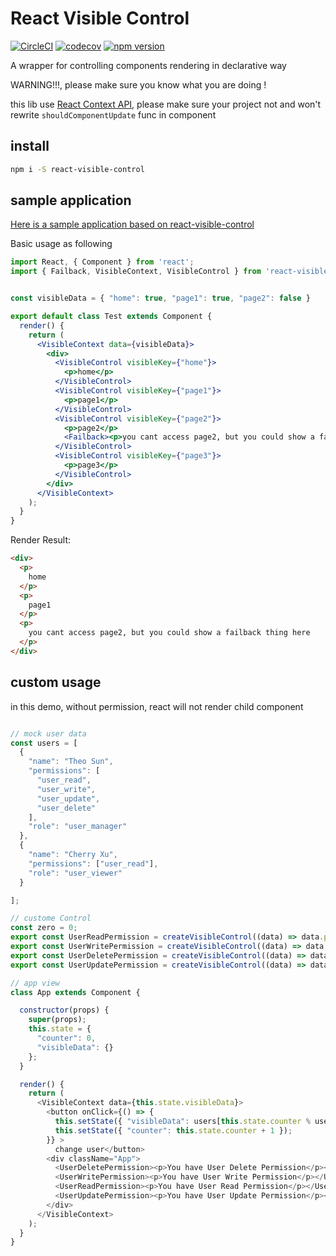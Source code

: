 # React Visible Control

[![CircleCI](https://circleci.com/gh/Soontao/react-visible-control.svg?style=shield)](https://circleci.com/gh/Soontao/react-visible-control) [![codecov](https://codecov.io/gh/Soontao/react-visible-control/branch/master/graph/badge.svg)](https://codecov.io/gh/Soontao/react-visible-control) [![npm version](https://badge.fury.io/js/react-visible-control.svg)](https://badge.fury.io/js/react-visible-control)

A wrapper for controlling components rendering in declarative way

WARNING!!!, please make sure you know what you are doing !

this lib use [React Context API](https://doc.react-china.org/docs/context.html), please make sure your project not and won't rewrite `shouldComponentUpdate` func in component

## install

```bash
npm i -S react-visible-control
```

## sample application

[Here is a sample application based on react-visible-control](https://github.com/Soontao/react-visible-control-sample)

Basic usage as following

```jsx
import React, { Component } from 'react';
import { Failback, VisibleContext, VisibleControl } from 'react-visible-control';


const visibleData = { "home": true, "page1": true, "page2": false }

export default class Test extends Component {
  render() {
    return (
      <VisibleContext data={visibleData}>
        <div>
          <VisibleControl visibleKey={"home"}>
            <p>home</p>
          </VisibleControl>
          <VisibleControl visibleKey={"page1"}>
            <p>page1</p>
          </VisibleControl>
          <VisibleControl visibleKey={"page2"}>
            <p>page2</p>
            <Failback><p>you cant access page2, but you could show a failback thing here</p></Failback>
          </VisibleControl>
          <VisibleControl visibleKey={"page3"}>
            <p>page3</p>
          </VisibleControl>
        </div>
      </VisibleContext>
    );
  }
}
```

Render Result: 

```html
<div>
  <p>
    home
  </p>
  <p>
    page1
  </p>
  <p>
    you cant access page2, but you could show a failback thing here
  </p>
</div>
```

## custom usage

in this demo, without permission, react will not render child component

```javascript

// mock user data
const users = [
  {
    "name": "Theo Sun",
    "permissions": [
      "user_read",
      "user_write",
      "user_update",
      "user_delete"
    ],
    "role": "user_manager"
  },
  {
    "name": "Cherry Xu",
    "permissions": ["user_read"],
    "role": "user_viewer"
  }

];

// custome Control
const zero = 0;
export const UserReadPermission = createVisibleControl((data) => data.permissions && data.permissions.indexOf("user_read") >= zero);
export const UserWritePermission = createVisibleControl((data) => data.permissions && data.permissions.indexOf("user_write") >= zero);
export const UserDeletePermission = createVisibleControl((data) => data.permissions && data.permissions.indexOf("user_delete") >= zero);
export const UserUpdatePermission = createVisibleControl((data) => data.permissions && data.permissions.indexOf("user_update") >= zero);

// app view
class App extends Component {

  constructor(props) {
    super(props);
    this.state = {
      "counter": 0,
      "visibleData": {}
    };
  }

  render() {
    return (
      <VisibleContext data={this.state.visibleData}>
        <button onClick={() => {
          this.setState({ "visibleData": users[this.state.counter % users.length] });
          this.setState({ "counter": this.state.counter + 1 });
        }} >
          change user</button>
        <div className="App">
          <UserDeletePermission><p>You have User Delete Permission</p></UserDeletePermission>
          <UserWritePermission><p>You have User Write Permission</p></UserWritePermission>
          <UserReadPermission><p>You have User Read Permission</p></UserReadPermission>
          <UserUpdatePermission><p>You have User Update Permission</p></UserUpdatePermission>
        </div>
      </VisibleContext>
    );
  }
}
```
